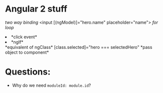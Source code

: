 # Angular 2 stuff


*two way binding*
<input [(ngModel)]="hero.name" placeholder="name">
*for loop*
<li *ngFor="let hero of heroes">
*click event*
<li (click)="onSelect(hero)">
*ngIf*
<div *ngIf="selectedHero">
*equivalent of ngClass*
[class.selected]="hero === selectedHero"
*pass object to component*
<my-hero-detail [hero]="selectedHero"></my-hero-detail>

# Questions:

* Why do we need `moduleId: module.id`?
